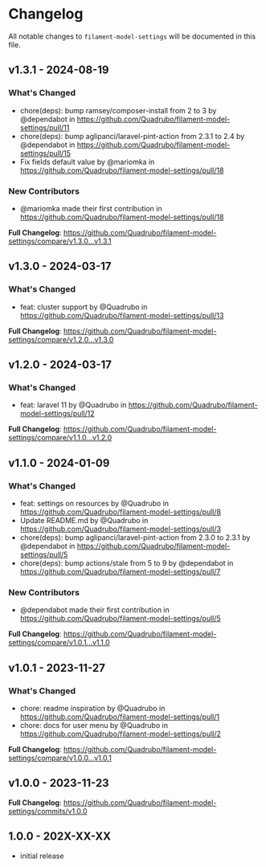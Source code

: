 # Changelog

All notable changes to `filament-model-settings` will be documented in this file.

## v1.3.1 - 2024-08-19

### What's Changed

* chore(deps): bump ramsey/composer-install from 2 to 3 by @dependabot in https://github.com/Quadrubo/filament-model-settings/pull/11
* chore(deps): bump aglipanci/laravel-pint-action from 2.3.1 to 2.4 by @dependabot in https://github.com/Quadrubo/filament-model-settings/pull/15
* Fix fields default value by @mariomka in https://github.com/Quadrubo/filament-model-settings/pull/18

### New Contributors

* @mariomka made their first contribution in https://github.com/Quadrubo/filament-model-settings/pull/18

**Full Changelog**: https://github.com/Quadrubo/filament-model-settings/compare/v1.3.0...v1.3.1

## v1.3.0 - 2024-03-17

### What's Changed

* feat: cluster support by @Quadrubo in https://github.com/Quadrubo/filament-model-settings/pull/13

**Full Changelog**: https://github.com/Quadrubo/filament-model-settings/compare/v1.2.0...v1.3.0

## v1.2.0 - 2024-03-17

### What's Changed

* feat: laravel 11 by @Quadrubo in https://github.com/Quadrubo/filament-model-settings/pull/12

**Full Changelog**: https://github.com/Quadrubo/filament-model-settings/compare/v1.1.0...v1.2.0

## v1.1.0 - 2024-01-09

### What's Changed

* feat: settings on resources by @Quadrubo in https://github.com/Quadrubo/filament-model-settings/pull/8
* Update README.md by @Quadrubo in https://github.com/Quadrubo/filament-model-settings/pull/3
* chore(deps): bump aglipanci/laravel-pint-action from 2.3.0 to 2.3.1 by @dependabot in https://github.com/Quadrubo/filament-model-settings/pull/5
* chore(deps): bump actions/stale from 5 to 9 by @dependabot in https://github.com/Quadrubo/filament-model-settings/pull/7

### New Contributors

* @dependabot made their first contribution in https://github.com/Quadrubo/filament-model-settings/pull/5

**Full Changelog**: https://github.com/Quadrubo/filament-model-settings/compare/v1.0.1...v1.1.0

## v1.0.1 - 2023-11-27

### What's Changed

* chore: readme inspiration by @Quadrubo in https://github.com/Quadrubo/filament-model-settings/pull/1
* chore: docs for user menu by @Quadrubo in https://github.com/Quadrubo/filament-model-settings/pull/2

**Full Changelog**: https://github.com/Quadrubo/filament-model-settings/compare/v1.0.0...v1.0.1

## v1.0.0 - 2023-11-23

**Full Changelog**: https://github.com/Quadrubo/filament-model-settings/commits/v1.0.0

## 1.0.0 - 202X-XX-XX

- initial release
